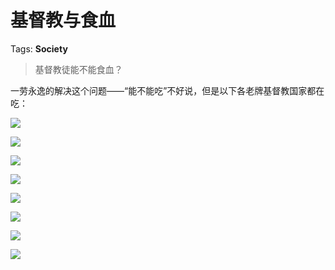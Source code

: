 # 基督教与食血

Tags: **Society**

> 基督教徒能不能食血？



一劳永逸的解决这个问题——“能不能吃”不好说，但是以下各老牌基督教国家都在吃：

![](https://pic2.zhimg.com/50/v2-ad459d44fa196436ef45446677b8b894_720w.jpg?source=1940ef5c)  


![](https://pic3.zhimg.com/50/v2-a2d838b52a1f37ca626eaf8ad7550767_720w.jpg?source=1940ef5c)  


![](https://pic1.zhimg.com/50/v2-3a4aad53b443404074a46888eda6583a_720w.jpg?source=1940ef5c)  


![](https://pic2.zhimg.com/50/v2-3fcb70de43e280986f1746df4ce107f1_720w.jpg?source=1940ef5c)  


  


![](https://pic3.zhimg.com/50/v2-d1e06cd837d38c8deb38b8bb2305ffe9_720w.jpg?source=1940ef5c)  


![](https://pic1.zhimg.com/50/v2-b8b32374d70806c186f9801d6ad0fb76_720w.jpg?source=1940ef5c)  


![](https://pic2.zhimg.com/50/v2-c669fd196d27d983c4b1dc7ef669f023_720w.jpg?source=1940ef5c)  


![](https://pic3.zhimg.com/50/v2-776f6c27b47561936ac09c7ba4446125_720w.jpg?source=1940ef5c)

